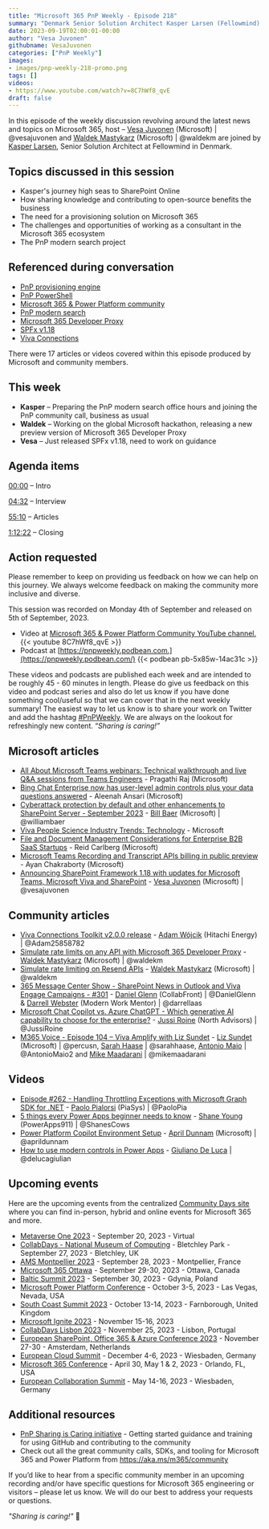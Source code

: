 ```yaml
---
title: "Microsoft 365 PnP Weekly - Episode 218"
summary: "Denmark Senior Solution Architect Kasper Larsen (Fellowmind) joins Microsoft’s Vesa Juvonen and Waldek Mastykarz in a discussion on, plus 17 articles/videos."
date: 2023-09-19T02:00:01-00:00
author: "Vesa Juvonen"
githubname: VesaJuvonen
categories: ["PnP Weekly"]
images:
- images/pnp-weekly-218-promo.png
tags: []
videos:
- https://www.youtube.com/watch?v=8C7hWf8_qvE
draft: false
---
```


In this episode of the weekly discussion revolving around the latest news and topics on Microsoft 365, host – [Vesa Juvonen](http://twitter.com/vesajuvonen) (Microsoft) | @vesajuvonen and [Waldek Mastykarz](http://twitter.com/waldekm) (Microsoft) | @waldekm are joined by [Kasper Larsen](https://twitter.com/kasperbolarsen), Senior Solution Architect at Fellowmind in Denmark.

## Topics discussed in this session

- Kasper's journey high seas to SharePoint Online
- How sharing knowledge and contributing to open-source benefits the business
- The need for a provisioning solution on Microsoft 365
- The challenges and opportunities of working as a consultant in the Microsoft 365 ecosystem
- The PnP modern search project

## Referenced during conversation

- [PnP provisioning engine](https://learn.microsoft.com/en-us/sharepoint/dev/solution-guidance/pnp-remote-provisioning)
- [PnP PowerShell](https://learn.microsoft.com/powershell/sharepoint/sharepoint-pnp/sharepoint-pnp-cmdlets?view=sharepoint-ps&WT.mc_id=m365-12936-cxa)
- [Microsoft 365 & Power Platform community](https://aka.ms/m365/community)
- [PnP modern search](https://microsoft-search.github.io/pnp-modern-search/)
- [Microsoft 365 Developer Proxy](https://aka.ms/m365/proxy)
- [SPFx v1.18](https://devblogs.microsoft.com/microsoft365dev/announcing-sharepoint-framework-1-18-with-updates-for-microsoft-teams-microsoft-viva-and-sharepoint/)
- [Viva Connections](https://learn.microsoft.com/en-us/viva/connections/viva-connections-overview)

There were 17 articles or videos covered within this episode produced by Microsoft and community members.

## This week

- **Kasper** – Preparing the PnP modern search office hours and joining the PnP community call, business as usual
- **Waldek** – Working on the global Microsoft hackathon, releasing a new preview version of Microsoft 365 Developer Proxy
- **Vesa** – Just released SPFx v1.18, need to work on guidance

## Agenda items

[00:00](https://youtu.be/8C7hWf8_qvE?t=0) – Intro

[04:32](https://youtu.be/8C7hWf8_qvE?t=273) – Interview

[55:10](https://youtu.be/8C7hWf8_qvE?t=3310) – Articles

[1:12:22](https://youtu.be/8C7hWf8_qvE?t=3968) – Closing

## Action requested

Please remember to keep on providing us feedback on how we can help on this journey. We always welcome feedback on making the community more inclusive and diverse.

This session was recorded on Monday 4th of September and released on 5th of September, 2023.

*   Video at [Microsoft 365 & Power Platform Community YouTube channel.](https://aka.ms/m365pnp-videos)
    {{< youtube 8C7hWf8_qvE >}}
*   Podcast at [https://pnpweekly.podbean.com.](https://pnpweekly.podbean.com/)
    {{< podbean pb-5x85w-14ac31c >}}

These videos and podcasts are published each week and are intended to be roughly 45 - 60 minutes in length.  Please do give us feedback on this video and podcast series and also do let us know if you have done something cool/useful so that we can cover that in the next weekly summary! The easiest way to let us know is to share your work on Twitter and add the hashtag [#PnPWeekly](https://twitter.com/search?q=%23pnpweekly). We are always on the lookout for refreshingly new content. “_Sharing is caring!”_

## Microsoft articles

* [All About Microsoft Teams webinars: Technical walkthrough and live Q&A sessions from Teams Engineers](https://techcommunity.microsoft.com/t5/microsoft-teams-blog/all-about-microsoft-teams-webinars-technical-walkthrough-and/ba-p/3925752) - Pragathi Raj (Microsoft)
* [Bing Chat Enterprise now has user-level admin controls plus your data questions answered](https://techcommunity.microsoft.com/t5/microsoft-365-blog/bing-chat-enterprise-now-has-user-level-admin-controls-plus-your/ba-p/3922576) - Aleenah Ansari (Microsoft)
* [Cyberattack protection by default and other enhancements to SharePoint Server - September 2023](https://techcommunity.microsoft.com/t5/microsoft-sharepoint-blog/cyberattack-protection-by-default-and-other-enhancements-to/ba-p/3925641) - [Bill Baer](https://twitter.com/williambaer) (Microsoft) | @williambaer
* [Viva People Science Industry Trends: Technology](https://techcommunity.microsoft.com/t5/microsoft-viva-blog/viva-people-science-industry-trends-technology/ba-p/3925462) - Microsoft
* [File and Document Management Considerations for Enterprise B2B SaaS Startups](https://techcommunity.microsoft.com/t5/microsoft-syntex-blog/file-and-document-management-considerations-for-enterprise-b2b/ba-p/3926681) - Reid Carlberg (Microsoft)
* [Microsoft Teams Recording and Transcript APIs billing in public preview](https://devblogs.microsoft.com/microsoft365dev/microsoft-teams-recording-and-transcript-apis-billing-in-public-preview/) - Ayan Chakraborty (Microsoft)
* [Announcing SharePoint Framework 1.18 with updates for Microsoft Teams, Microsoft Viva and SharePoint](https://devblogs.microsoft.com/microsoft365dev/announcing-sharepoint-framework-1-18-with-updates-for-microsoft-teams-microsoft-viva-and-sharepoint/) - [Vesa Juvonen](http://twitter.com/vesajuvonen) (Microsoft) | @vesajuvonen

## Community articles

* [Viva Connections Toolkit v2.0.0 release](https://pnp.github.io/blog/post/viva-connections-toolkit-vscode-v-2-0-release/) - [Adam Wójcik](https://twitter.com/Adam25858782) (Hitachi Energy) | @Adam25858782
* [Simulate rate limits on any API with Microsoft 365 Developer Proxy](https://blog.mastykarz.nl/simulate-rate-limits-api-microsoft-365-developer-proxy/) - [Waldek Mastykarz](http://twitter.com/waldekm) (Microsoft) | @waldekm
* [Simulate rate limiting on Resend APIs](https://adoption.microsoft.com/en-us/sample-solution-gallery/sample/pnp-resend-rate-limiting/) - [Waldek Mastykarz](http://twitter.com/waldekm) (Microsoft) | @waldekm
* [365 Message Center Show - SharePoint News in Outlook and Viva Engage Campaigns - #301](https://www.messagecentershow.com/e/sharepoint-news-in-outlook-and-viva-engage-campaigns-301/) - [Daniel Glenn](https://twitter.com/DanielGlenn) (CollabFront) | @DanielGlenn & [Darrell Webster](http://twitter.com/darrellaas) (Modern Work Mentor) | @darrellaas
* [Microsoft Chat Copilot vs. Azure ChatGPT - Which generative AI capability to choose for the enterprise?](https://jussiroine.com/2023/09/microsoft-chat-copilot-vs-azure-chatgpt-which-generative-ai-capability-to-choose-for-the-enterprise/) - [Jussi Roine](https://twitter.com/JussiRoine) (North Advisors) | @JussiRoine
* [M365 Voice - Episode 104 – Viva Amplify with Liz Sundet](https://m365voice.com/episode-104-viva-amplify-with-liz-sundet/) - [Liz Sundet](https://twitter.com/percusn) (Microsoft) | @percusn, [Sarah Haase](https://twitter.com/sarahhaase) | @sarahhaase, [Antonio Maio](https://twitter.com/AntonioMaio2) | @AntonioMaio2 and [Mike Maadarani](https://twitter.com/mikemaadarani) | @mikemaadarani

## Videos

* [Episode #262 - Handling Throttling Exceptions with Microsoft Graph SDK for .NET](https://www.youtube.com/watch?v=QzwHBrV5hzg) - [Paolo Pialorsi](https://twitter.com/PaoloPia) (PiaSys) | @PaoloPia
* [5 things every Power Apps beginner needs to know](https://www.youtube.com/watch?v=WZO2hgU8O4E) - [Shane Young](https://twitter.com/ShanesCows) (PowerApps911) | @ShanesCows
* [Power Platform Copilot Environment Setup](https://www.youtube.com/watch?v=KYym2M9YocQ) - [April Dunnam](https://twitter.com/aprildunnam) (Microsoft) | @aprildunnam
* [How to use modern controls in Power Apps](https://www.youtube.com/watch?v=oDT4ZRLdWI4) - [Giuliano De Luca](https://twitter.com/DeLucaGiulian) | @delucagiulian

## Upcoming events

Here are the upcoming events from the centralized [Community Days site](https://communitydays.org/events?when=upcoming) where you can find in-person, hybrid and online events for Microsoft 365 and more.

* [Metaverse One 2023](https://www.communitydays.org/event/2023-09-20/metaverse-one-2023) - September 20, 2023 - Virtual
* [CollabDays - National Museum of Computing](https://www.communitydays.org/event/2023-09-27/collabdays-national-museum-of-computing-bletchley-park) - Bletchley Park - September 27, 2023 - Bletchley, UK
* [AMS Montpellier 2023](https://www.communitydays.org/event/2023-09-28/ams-montpellier-2023) - September 28, 2023 - Montpellier, France
* [Microsoft 365 Ottawa](https://www.communitydays.org/event/2023-09-29/microsoft-365-ottawa) - September 29-30, 2023 - Ottawa, Canada
* [Baltic Summit 2023](https://www.communitydays.org/event/2023-09-30/baltic-summit-2023) - September 30, 2023 - Gdynia, Poland
* [Microsoft Power Platform Conference](https://powerplatformconf.com/) - October 3-5, 2023 - Las Vegas, Nevada, USA
* [South Coast Summit 2023](https://www.southcoastsummit.com/) - October 13-14, 2023 - Farnborough, United Kingdom
* [Microsoft Ignite 2023](https://ignite.microsoft.com/) - November 15-16, 2023
* [CollabDays Lisbon 2023](https://www.collabdays.org/2023-lisbon/) - November 25, 2023 - Lisbon, Portugal
* [European SharePoint, Office 365 & Azure Conference 2023](https://www.sharepointeurope.com/) - November 27-30 - Amsterdam, Netherlands
* [European Cloud Summit](https://www.cloudsummit.eu/) - December 4-6, 2023 - Wiesbaden, Germany
* [Microsoft 365 Conference](https://m365conf.com/#!/) - April 30, May 1 & 2, 2023 - Orlando, FL, USA
* [European Collaboration Summit](https://collabsummit.eu/) - May 14-16, 2023 - Wiesbaden, Germany

## Additional resources

* [PnP Sharing is Caring initiative](https://aka.ms/sharing-is-caring) - Getting started guidance and training for using GitHub and contributing to the community
* Check out all the great community calls, SDKs, and tooling for Microsoft 365 and Power Platform from <https://aka.ms/m365/community>

If you’d like to hear from a specific community member in an upcoming recording and/or have specific questions for Microsoft 365 engineering or visitors – please let us know. We will do our best to address your requests or questions.

_"Sharing is caring!"_ 🧡
